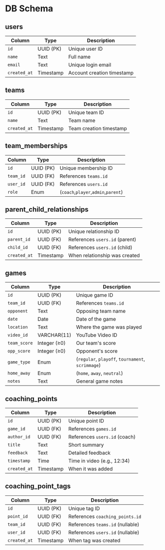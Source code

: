 # DB Schema

## users
| Column       | Type      | Description                |
| ------------ | --------- | -------------------------- |
| `id`         | UUID (PK) | Unique user ID             |
| `name`       | Text      | Full name                  |
| `email`      | Text      | Unique login email         |
| `created_at` | Timestamp | Account creation timestamp |

## teams
| Column       | Type      | Description             |
| ------------ | --------- | ----------------------- |
| `id`         | UUID (PK) | Unique team ID          |
| `name`       | Text      | Team name               |
| `created_at` | Timestamp | Team creation timestamp |

## team_memberships
| Column      | Type      | Description                         |
| ----------- | --------- | ------------------------------------|
| `id`        | UUID (PK) | Unique membership ID                |
| `team_id`   | UUID (FK) | References `teams.id`               |
| `user_id`   | UUID (FK) | References `users.id`               |
| `role`      | Enum      | (`coach`,`player`,`admin`,`parent`) |

## parent_child_relationships
| Column      | Type      | Description                         |
| ----------- | --------- | ------------------------------------|
| `id`        | UUID (PK) | Unique relationship ID              |
| `parent_id` | UUID (FK) | References `users.id` (parent)      |
| `child_id`  | UUID (FK) | References `users.id` (child)       |
| `created_at`| Timestamp | When relationship was created       |

## games
| Column       | Type         | Description                                       |
| ------------ | ------------ | ------------------------------------------------- |
| `id`         | UUID (PK)    | Unique game ID                                    |
| `team_id`    | UUID (FK)    | References `teams.id`                             |
| `opponent`   | Text         | Opposing team name                                |
| `date`       | Date         | Date of the game                                  |
| `location`   | Text         | Where the game was played                         |
| `video_id`   | VARCHAR(11)  | YouTube Video ID                                  |
| `team_score` | Integer (≥0) | Our team's score                                  |
| `opp_score`  | Integer (≥0) | Opponent's score                                  |
| `game_type`  | Enum         | (`regular`, `playoff`, `tournament`, `scrimmage`) |
| `home_away`  | Enum         | (`home`, `away`, `neutral`)                       |
| `notes`      | Text         | General game notes                                |

## coaching_points
| Column        | Type      | Description                           |
| ------------- | --------- | ------------------------------------- |
| `id`          | UUID (PK) | Unique point ID                       |
| `game_id`     | UUID (FK) | References `games.id`                 |
| `author_id`   | UUID (FK) | References `users.id` (coach)         |
| `title`       | Text      | Short summary                         |
| `feedback`    | Text      | Detailed feedback                     |
| `timestamp`   | Time      | Time in video (e.g., 12:34)           |
| `created_at`  | Timestamp | When it was added                     |

## coaching_point_tags
| Column        | Type      | Description                           |
| ------------- | --------- | ------------------------------------- |
| `id`          | UUID (PK) | Unique tag ID                         |
| `point_id`    | UUID (FK) | References `coaching_points.id`       |
| `team_id`     | UUID (FK) | References `teams.id` (nullable)      |
| `user_id`     | UUID (FK) | References `users.id` (nullable)      |
| `created_at`  | Timestamp | When tag was created                  |